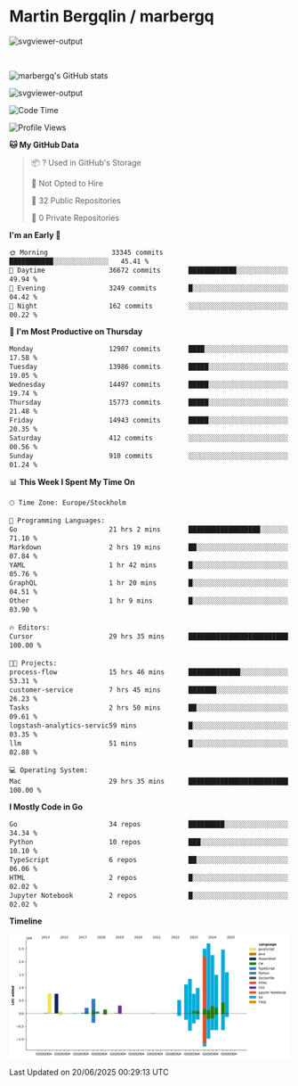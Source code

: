 # Martin Bergqlin / marbergq

![svgviewer-output](https://user-images.githubusercontent.com/2405410/206014777-22d41ecb-c24f-421d-b7d9-bba2cb5bb0de.svg)

<br>

<!--- [![Martin's Week](https://github-readme-stats.vercel.app/api/wakatime?username=marbergq&theme=dark)](https://github.com/anuraghazra/github-readme-stats) -->

![marbergq's GitHub stats](https://github-readme-stats.vercel.app/api?username=marbergq&count_private=true&show_icons=true)

![svgviewer-output](https://wakatime.com/badge/user/3f0a2069-6683-4e19-9a4a-7d21ea815067.svg)

<!--START_SECTION:waka-->
![Code Time](http://img.shields.io/badge/Code%20Time-5%2C186%20hrs%2017%20mins-blue)

![Profile Views](http://img.shields.io/badge/Profile%20Views-0-blue)

**🐱 My GitHub Data** 

> 📦 ? Used in GitHub's Storage 
 > 
> 🚫 Not Opted to Hire
 > 
> 📜 32 Public Repositories 
 > 
> 🔑 0 Private Repositories 
 > 
**I'm an Early 🐤** 

```text
🌞 Morning                33345 commits       ███████████░░░░░░░░░░░░░░   45.41 % 
🌆 Daytime                36672 commits       ████████████░░░░░░░░░░░░░   49.94 % 
🌃 Evening                3249 commits        █░░░░░░░░░░░░░░░░░░░░░░░░   04.42 % 
🌙 Night                  162 commits         ░░░░░░░░░░░░░░░░░░░░░░░░░   00.22 % 
```
📅 **I'm Most Productive on Thursday** 

```text
Monday                   12907 commits       ████░░░░░░░░░░░░░░░░░░░░░   17.58 % 
Tuesday                  13986 commits       █████░░░░░░░░░░░░░░░░░░░░   19.05 % 
Wednesday                14497 commits       █████░░░░░░░░░░░░░░░░░░░░   19.74 % 
Thursday                 15773 commits       █████░░░░░░░░░░░░░░░░░░░░   21.48 % 
Friday                   14943 commits       █████░░░░░░░░░░░░░░░░░░░░   20.35 % 
Saturday                 412 commits         ░░░░░░░░░░░░░░░░░░░░░░░░░   00.56 % 
Sunday                   910 commits         ░░░░░░░░░░░░░░░░░░░░░░░░░   01.24 % 
```


📊 **This Week I Spent My Time On** 

```text
🕑︎ Time Zone: Europe/Stockholm

💬 Programming Languages: 
Go                       21 hrs 2 mins       ██████████████████░░░░░░░   71.10 % 
Markdown                 2 hrs 19 mins       ██░░░░░░░░░░░░░░░░░░░░░░░   07.84 % 
YAML                     1 hr 42 mins        █░░░░░░░░░░░░░░░░░░░░░░░░   05.76 % 
GraphQL                  1 hr 20 mins        █░░░░░░░░░░░░░░░░░░░░░░░░   04.51 % 
Other                    1 hr 9 mins         █░░░░░░░░░░░░░░░░░░░░░░░░   03.90 % 

🔥 Editors: 
Cursor                   29 hrs 35 mins      █████████████████████████   100.00 % 

🐱‍💻 Projects: 
process-flow             15 hrs 46 mins      █████████████░░░░░░░░░░░░   53.31 % 
customer-service         7 hrs 45 mins       ███████░░░░░░░░░░░░░░░░░░   26.23 % 
Tasks                    2 hrs 50 mins       ██░░░░░░░░░░░░░░░░░░░░░░░   09.61 % 
logstash-analytics-servic59 mins             █░░░░░░░░░░░░░░░░░░░░░░░░   03.35 % 
llm                      51 mins             █░░░░░░░░░░░░░░░░░░░░░░░░   02.88 % 

💻 Operating System: 
Mac                      29 hrs 35 mins      █████████████████████████   100.00 % 
```

**I Mostly Code in Go** 

```text
Go                       34 repos            █████████░░░░░░░░░░░░░░░░   34.34 % 
Python                   10 repos            ███░░░░░░░░░░░░░░░░░░░░░░   10.10 % 
TypeScript               6 repos             ██░░░░░░░░░░░░░░░░░░░░░░░   06.06 % 
HTML                     2 repos             █░░░░░░░░░░░░░░░░░░░░░░░░   02.02 % 
Jupyter Notebook         2 repos             █░░░░░░░░░░░░░░░░░░░░░░░░   02.02 % 
```



**Timeline**

![Lines of Code chart](https://raw.githubusercontent.com/marbergq/marbergq/main/assets/bar_graph.png)


 Last Updated on 20/06/2025 00:29:13 UTC
<!--END_SECTION:waka-->
